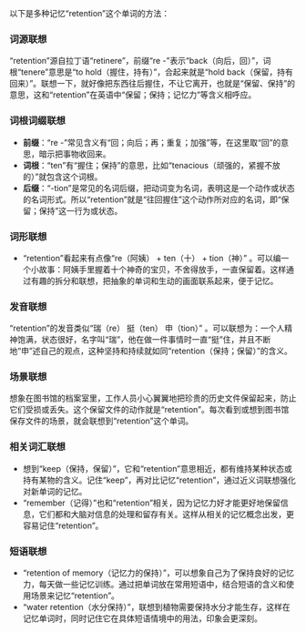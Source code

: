 以下是多种记忆“retention”这个单词的方法：

### 词源联想
“retention”源自拉丁语“retinere”，前缀“re -”表示“back（向后，回）”，词根“tenere”意思是“to hold（握住，持有）”，合起来就是“hold back（保留，持有回来）”。联想一下，就好像把东西往后握住，不让它离开，也就是“保留、保持”的意思，这和“retention”在英语中“保留；保持；记忆力”等含义相呼应。 

### 词根词缀联想
 - **前缀**：“re -”常见含义有“回；向后；再；重复；加强”等，在这里取“回”的意思，暗示把事物收回来。 
 - **词根**：“ten”有“握住；保持”的意思，比如“tenacious（顽强的，紧握不放的）”就包含这个词根。 
 - **后缀**：“-tion”是常见的名词后缀，把动词变为名词，表明这是一个动作或状态的名词形式。所以“retention”就是“往回握住”这个动作所对应的名词，即“保留；保持”这一行为或状态。 

### 词形联想
 - “retention”看起来有点像“re（阿姨） + ten（十） + tion（神）” 。可以编一个小故事：阿姨手里握着十个神奇的宝贝，不舍得放手，一直保留着。这样通过有趣的拆分和联想，把抽象的单词和生动的画面联系起来，便于记忆。 

### 发音联想
“retention”的发音类似“瑞（re） 挺（ten） 申（tion）” 。可以联想为：一个人精神饱满，状态很好，名字叫“瑞”，他在做一件事情时一直“挺”住，并且不断地“申”述自己的观点，这种坚持和持续就如同“retention（保持；保留）”的含义。 

### 场景联想
想象在图书馆的档案室里，工作人员小心翼翼地把珍贵的历史文件保留起来，防止它们受损或丢失。这个保留文件的动作就是“retention”。每次看到或想到图书馆保存文件的场景，就会联想到“retention”这个单词。 

### 相关词汇联想
 - 想到“keep（保持，保留）”，它和“retention”意思相近，都有维持某种状态或持有某物的含义。记住“keep”，再对比记忆“retention”，通过近义词联想强化对新单词的记忆。 
 - “remember（记得）”也和“retention”相关，因为记忆力好才能更好地保留信息，它们都和大脑对信息的处理和留存有关。这样从相关的记忆概念出发，更容易记住“retention”。 

### 短语联想
 - “retention of memory（记忆力的保持）”，可以想象自己为了保持良好的记忆力，每天做一些记忆训练。通过把单词放在常用短语中，结合短语的含义和使用场景来记忆“retention”。 
 - “water retention（水分保持）”，联想到植物需要保持水分才能生存，这样在记忆单词时，同时记住它在具体短语情境中的用法，印象会更深刻。 